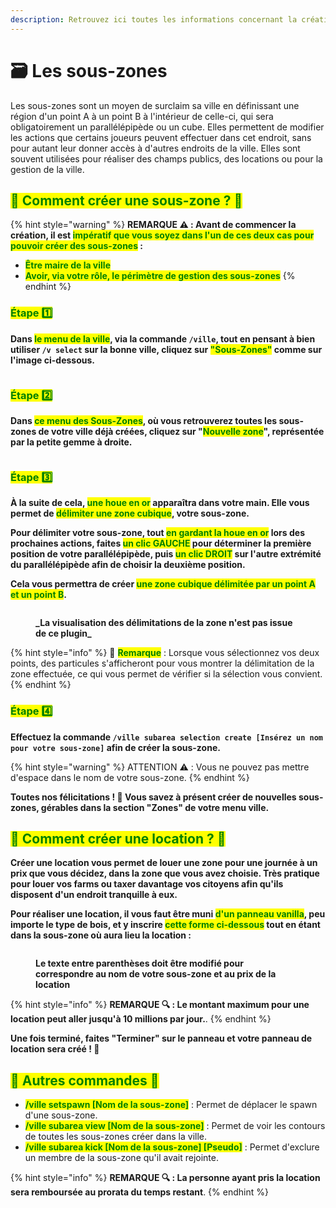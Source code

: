 ```yaml
---
description: Retrouvez ici toutes les informations concernant la création de sous-zones et les locations
---
```


# 🗃️ Les sous-zones

Les sous-zones sont un moyen de surclaim sa ville en définissant une région d'un point A à un point B à l'intérieur de celle-ci, qui sera obligatoirement un parallélépipède ou un cube. Elles permettent de modifier les actions que certains joueurs peuvent effectuer dans cet endroit, sans pour autant leur donner accès à d'autres endroits de la ville. Elles sont souvent utilisées pour réaliser des champs publics, des locations ou pour la gestion de la ville.

## <mark style="color:green;">**💠 Comment créer une sous-zone ? 🤔**</mark>

{% hint style="warning" %}
**REMARQUE ⚠️ : Avant de commencer la création, il est <mark style="color:green;">impératif que vous soyez dans l'un de ces deux cas pour pouvoir créer des sous-zones</mark> :**
* <mark style="color:green;">**Être maire de la ville**</mark>
* <mark style="color:green;">**Avoir, via votre rôle, le périmètre de gestion des sous-zones**</mark>
{% endhint %}

### <mark style="color:green;">Étape 1️⃣</mark>
**Dans <mark style="color:green;">le menu de la ville</mark>, via la commande `/ville`, tout en pensant à bien utiliser `/v select` sur la bonne ville, cliquez sur <mark style="color:green;">"Sous-Zones"</mark> comme sur l'image ci-dessous.**
<figure><img src="../.gitbook/assets/Les_Villes/SousZone/InterfaceVilleSousZone.png" alt=""><figcaption></figcaption></figure>

### <mark style="color:green;">Étape 2️⃣</mark>
**Dans <mark style="color:green;">ce menu des Sous-Zones</mark>, où vous retrouverez toutes les sous-zones de votre ville déjà créées, cliquez sur "<mark style="color:green;">Nouvelle zone</mark>", représentée par la petite gemme à droite.**
<figure><img src="../.gitbook/assets/Les_Villes/SousZone/InterfaceSousZone.png" alt=""><figcaption></figcaption></figure>

### <mark style="color:green;">Étape 3️⃣</mark>

**À la suite de cela, <mark style="color:green;">une houe en or</mark> apparaîtra dans votre main. Elle vous permet de <mark style="color:green;">délimiter une zone cubique</mark>, votre sous-zone.**

**Pour délimiter votre sous-zone, tout <mark style="color:green;">en gardant la houe en or</mark> lors des prochaines actions, faites <mark style="color:green;">un clic GAUCHE</mark> pour déterminer la première position de votre parallélépipède, puis <mark style="color:green;">un clic DROIT</mark> sur l'autre extrémité du parallélépipède afin de choisir la deuxième position.**

**Cela vous permettra de créer <mark style="color:green;">une zone cubique délimitée par un point A et un point B</mark>.**

<figure><img src="../.gitbook/assets/Les_Villes/SousZone/Selection.png" alt=""><figcaption><p><strong>_La visualisation des délimitations de la zone n'est pas issue de ce plugin_</strong></p></figcaption></figure>

{% hint style="info" %}
🔎 <mark style="color:green;">**Remarque**</mark> : Lorsque vous sélectionnez vos deux points, des particules s'afficheront pour vous montrer la délimitation de la zone effectuée, ce qui vous permet de vérifier si la sélection vous convient.
{% endhint %}

### <mark style="color:green;">Étape 4️⃣</mark>

**Effectuez la commande `/ville subarea selection create [Insérez un nom pour votre sous-zone]` afin de créer la sous-zone.**

{% hint style="warning" %}
ATTENTION ⚠️ : Vous ne pouvez pas mettre d'espace dans le nom de votre sous-zone.
{% endhint %}

**Toutes nos félicitations ! 🥳 Vous savez à présent créer de nouvelles sous-zones, gérables dans la section "Zones" de votre menu ville.**

## <mark style="color:green;">**💠 Comment créer une location ? 🤔**</mark>

**Créer une location vous permet de louer une zone pour une journée à un prix que vous décidez, dans la zone que vous avez choisie. Très pratique pour louer vos farms ou taxer davantage vos citoyens afin qu'ils disposent d'un endroit tranquille à eux.**

**Pour réaliser une location, il vous faut être muni <mark style="color:green;">d'un panneau vanilla</mark>, peu importe le type de bois, et y inscrire <mark style="color:green;">cette forme ci-dessous</mark> tout en étant dans la sous-zone où aura lieu la location :**
<figure><img src="../.gitbook/assets/Les_Villes/SousZone/Location.png" alt=""><figcaption><p><strong>Le texte entre parenthèses doit être modifié pour correspondre au nom de votre sous-zone et au prix de la location</strong></p></figcaption></figure>

{% hint style="info" %}
**REMARQUE 🔍 : Le montant maximum pour une location peut aller jusqu'à 10 millions par jour.**.
{% endhint %}

**Une fois terminé, faites "Terminer" sur le panneau et votre panneau de location sera créé ! 🤗**

## <mark style="color:green;">**💠 Autres commandes 🤨**</mark>

* <mark style="color:green;">**/ville setspawn [Nom de la sous-zone]**</mark> : Permet de déplacer le spawn d'une sous-zone.
* <mark style="color:green;">**/ville subarea view [Nom de la sous-zone]**</mark> : Permet de voir les contours de toutes les sous-zones créer dans la ville.
* <mark style="color:green;">**/ville subarea kick [Nom de la sous-zone] [Pseudo]**</mark> : Permet d'exclure un membre de la sous-zone qu'il avait rejointe.

{% hint style="info" %}
**REMARQUE 🔍 : La personne ayant pris la location sera remboursée au prorata du temps restant**.
{% endhint %}
